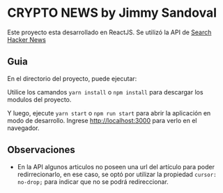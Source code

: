 # CRYPTO NEWS by Jimmy Sandoval

Este proyecto esta desarrollado en ReactJS. Se utilizó la API de [Search Hacker News](https://hn.algolia.com/api)

## Guia

En el directorio del proyecto, puede ejecutar:

Utilice los camandos `yarn install` o `npm install` para descargar los modulos del proyecto.

Y luego, ejecute `yarn start` o `npm run start` para abrir la aplicación en modo de desarrollo.
Ingrese [http://localhost:3000](http://localhost:3000) para verlo en el navegador.

## Observaciones

-  En la API algunos articulos no poseen una url del artículo para poder redirrecionarlo, en ese caso, se optó por utilizar la propiedad `cursor: no-drop;` para indicar que no se podrá redireccionar.
